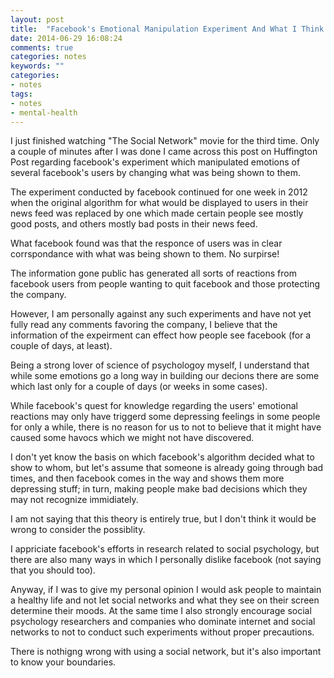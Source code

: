 ```yaml
---
layout: post
title:  "Facebook's Emotional Manipulation Experiment And What I Think About It"
date: 2014-06-29 16:08:24
comments: true
categories: notes
keywords: ""
categories:
- notes
tags:
- notes
- mental-health
---
```

I just finished watching "The Social Network" movie for the third time. Only a couple of minutes after I was done I came across this post on Huffington Post regarding facebook's experiment which manipulated emotions of several facebook's users by changing what was being shown to them.

The experiment conducted by facebook continued for one week in 2012 when the original algorithm for what would be displayed to users in their news feed was replaced by one which made certain people see mostly good posts, and others mostly bad posts in their news feed.

What facebook found was that the responce of users was in clear corrspondance with what was being shown to them. No surpirse!

The information gone public has generated all sorts of reactions from facebook users from people wanting to quit facebook and those protecting the company.

However, I am personally against any such experiments and have not yet fully read any comments favoring the company, I believe that the information of the expeirment can effect how people see facebook (for a couple of days, at least).

Being a strong lover of science of psychologoy myself, I understand that while some emotions go a long way in building our decions there are some which last only for a couple of days (or weeks in some cases).

While facebook's quest for knowledge regarding the users' emotional reactions may only have triggerd some depressing feelings in some people for only a while, there is no reason for us to not to believe that it might have caused some havocs which we might not have discovered.

I don't yet know the basis on which facebook's algorithm decided what to show to whom, but let's assume that someone is already going through bad times, and then facebook comes in the way and shows them more depressing stuff; in turn, making people make bad decisions which they may not recognize immidiately.

I am not saying that this theory is entirely true, but I don't think it would be wrong to consider the possiblity.

I appriciate facebook's efforts in research related to social psychology, but there are also many ways in which I personally dislike facebook (not saying that you should too).

Anyway, if I was to give my personal opinion I would ask people to maintain a healthy life and not let social networks and what they see on their screen determine their moods. At the same time I also strongly encourage social psychology researchers and companies who dominate internet and social networks to not to conduct such experiments without proper precautions.

There is nothigng wrong with using a social network, but it's also important to know your boundaries.